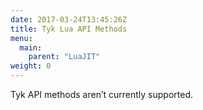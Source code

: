 ```yaml
---
date: 2017-03-24T13:45:26Z
title: Tyk Lua API Methods
menu:
  main:
    parent: "LuaJIT"
weight: 0 
---
```


Tyk API methods aren’t currently supported.



